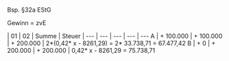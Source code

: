Bsp. §32a EStG

Gewinn = zvE

  | 01 | 02 | Summe | Steuer | 
  --- | --- | --- | --- | --- 
A | + 100.000 | + 100.000 | + 200.000 | 2*(0,42* x - 8261,29) = 2* 33.738,71 = 67.477,42
B | + 0 | + 200.000 | + 200.000 | 0,42* x - 8261,29 = 75.738,71
